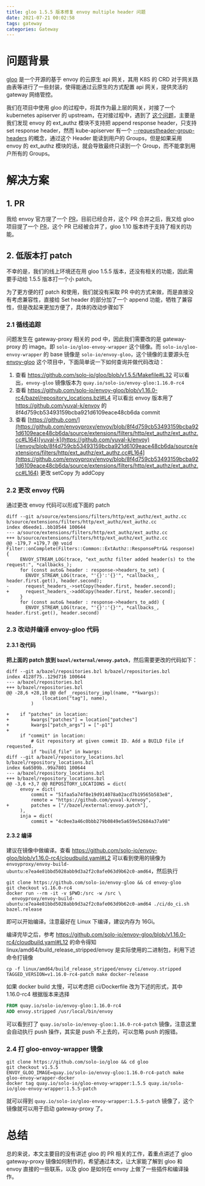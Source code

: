 ```yaml
---
title: gloo 1.5.5 版本修复 envoy multiple header 问题
date: 2021-07-21 00:02:58
tags: gateway
categories: Gateway
---
```


# 问题背景

[gloo](https://github.com/solo-io/gloo) 是一个开源的基于 envoy 的云原生 api 网关，其用 K8S 的 CRD 对于网关路由表等进行了一些封装，使得能通过云原生的方式配置 api 网关，提供灵活的 gateway 网络管控。

我们在项目中使用 gloo 的过程中，将其作为最上层的网关，对接了一个 kubernetes apiserver 的 upstream，在对接过程中，遇到了 [这个问题](https://github.com/solo-io/gloo/issues/2983)，主要是我们发现 envoy 的 ext_authz 模块不支持把 append response header，只支持 set response header，然而 kube-apiserver 有一个 [--requestheader-group-headers](https://kubernetes.io/docs/reference/access-authn-authz/authentication/#authenticating-proxy) 的概念，通过这个 Header 能读到用户的 Groups，但是如果采用 envoy 的 ext_authz 模块的话，就会导致最终只读到一个 Group，而不能拿到用户所有的 Groups。

# 解决方案

## 1. PR

我给 envoy 官方提了一个 [PR](https://github.com/envoyproxy/envoy/pull/11158)，目前已经合并，这个 PR 合并之后，我又给 gloo 项目提了一个 [PR](https://github.com/solo-io/gloo/pull/5726)，这个 PR 已经被合并了，gloo 1.10 版本终于支持了相关的功能。

## 2. 低版本打 patch

不幸的是，我们的线上环境还在用 gloo 1.5.5 版本，还没有相关的功能，因此需要手动给 1.5.5 版本打一个小 patch。

为了更方便的打 patch 和使用，我们就没有采取 PR 中的方式来做，而是直接没有考虑兼容性，直接给 Set header 的部分加了一个 append 功能，牺牲了兼容性，但是改起来更加方便了，具体的改动步骤如下

### 2.1 循线追踪

问题发生在 gateway-proxy 相关的 pod 中，因此我们需要改的是 gateway-proxy 的 image。即 `solo-io/gloo-envoy-wrapper` 这个镜像。而 `solo-io/gloo-envoy-wrapper` 的 base 镜像是 `solo-io/envoy-gloo`，这个镜像的主要源头在 [envoy-gloo](https://github.com/solo-io/envoy-gloo) 这个项目中，下面简单说一下如何查询并做代码改动：

1. 查看 https://github.com/solo-io/gloo/blob/v1.5.5/Makefile#L32 可以看出，`envoy-gloo` 镜像版本为 `quay.io/solo-io/envoy-gloo:1.16.0-rc4`
2. 查看 https://github.com/solo-io/envoy-gloo/blob/v1.16.0-rc4/bazel/repository_locations.bzl#L4 可以看出 envoy 版本用了 https://github.com/yuval-k/envoy 的 8f4d759cb53493159bcba921d6109eace48cb6da commit
3. 查看 [https://github.com/](https://github.com/envoyproxy/envoy/blob/8f4d759cb53493159bcba921d6109eace48cb6da/source/extensions/filters/http/ext_authz/ext_authz.cc#L164)[yuval-k](https://github.com/yuval-k/envoy)[/envoy/blob/8f4d759cb53493159bcba921d6109eace48cb6da/source/extensions/filters/http/ext_authz/ext_authz.cc#L164](https://github.com/envoyproxy/envoy/blob/8f4d759cb53493159bcba921d6109eace48cb6da/source/extensions/filters/http/ext_authz/ext_authz.cc#L164) 更改 setCopy 为 addCopy

### 2.2 更改 envoy 代码

通过更改 envoy 代码可以形成下面的 patch

```
diff --git a/source/extensions/filters/http/ext_authz/ext_authz.cc b/source/extensions/filters/http/ext_authz/ext_authz.cc
index d6eede1..bb10544 100644
--- a/source/extensions/filters/http/ext_authz/ext_authz.cc
+++ b/source/extensions/filters/http/ext_authz/ext_authz.cc
@@ -179,7 +179,7 @@ void Filter::onComplete(Filters::Common::ExtAuthz::ResponsePtr&& response) {
     ENVOY_STREAM_LOG(trace, "ext_authz filter added header(s) to the request:", *callbacks_);
     for (const auto& header : response->headers_to_set) {
       ENVOY_STREAM_LOG(trace, "'{}':'{}'", *callbacks_, header.first.get(), header.second);
-      request_headers_->setCopy(header.first, header.second);
+      request_headers_->addCopy(header.first, header.second);
     }
     for (const auto& header : response->headers_to_add) {
       ENVOY_STREAM_LOG(trace, "'{}':'{}'", *callbacks_, header.first.get(), header.second)
```

### 2.3 改动并编译 envoy-gloo 代码

#### 2.3.1 改代码

**把上面的 patch 放到 `bazel/external/envoy.patch`**，然后需要更改的代码如下：

```
diff --git a/bazel/repositories.bzl b/bazel/repositories.bzl
index 4128f75..129d716 100644
--- a/bazel/repositories.bzl
+++ b/bazel/repositories.bzl
@@ -28,6 +28,10 @@ def _repository_impl(name, **kwargs):
             (location["tag"], name),
         )
 
+    if "patches" in location:
+        kwargs["patches"] = location["patches"]
+        kwargs["patch_args"] = ["-p1"]
+
     if "commit" in location:
         # Git repository at given commit ID. Add a BUILD file if requested.
         if "build_file" in kwargs:
diff --git a/bazel/repository_locations.bzl b/bazel/repository_locations.bzl
index 6a6509b..99a7801 100644
--- a/bazel/repository_locations.bzl
+++ b/bazel/repository_locations.bzl
@@ -3,6 +3,7 @@ REPOSITORY_LOCATIONS = dict(
     envoy = dict(
         commit = "51faa5a74f8e19d914078a02acd7b19565b583e8",
         remote = "https://github.com/yuval-k/envoy",
+        patches = ["//bazel/external:envoy.patch"],
     ),
     inja = dict(
         commit = "4c0ee3a46c0bbb279b0849e5a659e52684a37a98"
```

#### 2.3.2 编译

建议在镜像中做编译。查看 https://github.com/solo-io/envoy-gloo/blob/v1.16.0-rc4/cloudbuild.yaml#L2 可以看到使用的镜像为 `envoyproxy/envoy-build-ubuntu:e7ea4e81bbd5028abb9d3a2f2c0afe063d9b62c0-amd64`，然后执行

```shell
git clone https://github.com/solo-io/envoy-gloo && cd envoy-gloo
git checkout v1.16.0-rc4
docker run --rm -it -v $PWD:/src -w /src \
  envoyproxy/envoy-build-ubuntu:e7ea4e81bbd5028abb9d3a2f2c0afe063d9b62c0-amd64 ./ci/do_ci.sh bazel.release
```

即可以开始编译。注意最好在 Linux 下编译，建议内存为 16Gi。

编译完毕之后，参考 https://github.com/solo-io/envoy-gloo/blob/v1.16.0-rc4/cloudbuild.yaml#L12 的命令得知 linux/amd64/build_release_stripped/envoy 是实际使用的二进制包，利用下述命令打镜像

```shell
cp -f linux/amd64/build_release_stripped/envoy ci/envoy.stripped
TAGGED_VERSION=v1.16.0-rc4-patch make docker-release
```

如果 docker build 太慢，可以考虑把 ci/Dockerfile 改为下述的形式，其中 1.16.0-rc4 根据版本来选择

```dockerfile
FROM quay.io/solo-io/envoy-gloo:1.16.0-rc4
ADD envoy.stripped /usr/local/bin/envoy
```

可以看到打了 `quay.io/solo-io/envoy-gloo:1.16.0-rc4-patch` 镜像，注意这里会自动执行 push 操作，其实是 push 不上去的，可以忽略 push 的报错。

### 2.4 打 gloo-envoy-wrapper 镜像

```shell
git clone https://github.com/solo-io/gloo && cd gloo
git checkout v1.5.5
ENVOY_GLOO_IMAGE=quay.io/solo-io/envoy-gloo:1.16.0-rc4-patch make gloo-envoy-wrapper-docker
docker tag quay.io/solo-io/gloo-envoy-wrapper:1.5.5 quay.io/solo-io/gloo-envoy-wrapper:1.5.5-patch
```

就可以得到 `quay.io/solo-io/gloo-envoy-wrapper:1.5.5-patch` 镜像了，这个镜像就可以用于启动 gateway-proxy 了。

# 总结

总的来说，本文主要目的没有讲述 gloo 的 PR 相关的工作，着重点讲述了 gloo gateway-proxy 镜像如何制作的，希望通过本文，让大家能了解到 gloo 和 envoy 直接的一些联系，以及 gloo 是如何在 envoy 上做了一些插件和编译操作。

